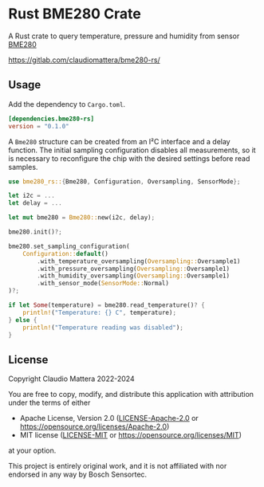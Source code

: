 Rust BME280 Crate
====

A Rust crate to query temperature, pressure and humidity from sensor [BME280]

<https://gitlab.com/claudiomattera/bme280-rs/>

[BME280]: https://www.bosch-sensortec.com/products/environmental-sensors/humidity-sensors-bme280/


Usage
----

Add the dependency to `Cargo.toml`.

~~~~toml
[dependencies.bme280-rs]
version = "0.1.0"
~~~~

A `Bme280` structure can be created from an I²C interface and a delay function.
The initial sampling configuration disables all measurements, so it is necessary to reconfigure the chip with the desired settings before read samples.

~~~~rust
use bme280_rs::{Bme280, Configuration, Oversampling, SensorMode};

let i2c = ...
let delay = ...

let mut bme280 = Bme280::new(i2c, delay);

bme280.init()?;

bme280.set_sampling_configuration(
    Configuration::default()
        .with_temperature_oversampling(Oversampling::Oversample1)
        .with_pressure_oversampling(Oversampling::Oversample1)
        .with_humidity_oversampling(Oversampling::Oversample1)
        .with_sensor_mode(SensorMode::Normal)
)?;

if let Some(temperature) = bme280.read_temperature()? {
    println!("Temperature: {} C", temperature);
} else {
    println!("Temperature reading was disabled");
}
~~~~


License
----

Copyright Claudio Mattera 2022-2024


You are free to copy, modify, and distribute this application with attribution under the terms of either

 * Apache License, Version 2.0
   ([LICENSE-Apache-2.0](./LICENSE-Apache-2.0) or <https://opensource.org/licenses/Apache-2.0>)
 * MIT license
   ([LICENSE-MIT](./LICENSE-MIT) or <https://opensource.org/licenses/MIT>)

at your option.

This project is entirely original work, and it is not affiliated with nor endorsed in any way by Bosch Sensortec.

